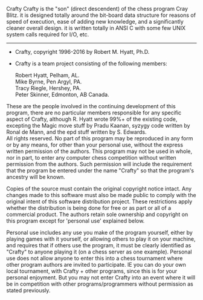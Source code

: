 Crafty
Crafty is the "son" (direct descendent) of the chess program Cray Blitz.  it is designed totally around the bit-board data structure for reasons of speed of execution, ease of adding new knowledge, and a significantly cleaner overall design.  it is written totally in ANSI C with some few UNIX system calls required for I/O, etc.  

********************************************************************************
 *  Crafty, copyright 1996-2016 by Robert M. Hyatt, Ph.D. 
 *  Crafty is a team project consisting of the following members:
       
       Robert Hyatt, Pelham, AL.              
       Mike Byrne, Pen Argyl, PA.                                              
       Tracy Riegle, Hershey, PA.                                              
       Peter Skinner, Edmonton, AB  Canada.     
       
 These are the people involved in the continuing development of this program, there are no particular members responsible for any specific aspect of Crafty, although R. Hyatt wrote 99%+ of the existing code, excepting the Magic move stuff by Pradu Kaanan, syzygy code written by Ronal de Mann, and the epd stuff written by S. Edwards.                                                                                                             
 All rights reserved.  No part of this program may be reproduced in any form or by any means, for other than your personal use, without the express written permission of the authors.  This program may not be used in whole, nor in part, to enter any computer chess competition without written permission from the authors.  Such permission will include the requirement that the program be entered under the name "Crafty" so that the program's ancestry will be known.                       
    
 Copies of the source must contain the original copyright notice intact.  Any changes made to this software must also be made public to comply with the original intent of this software distribution project.  These restrictions apply whether the distribution is being done for free or as part or all of a commercial product.  The authors retain sole ownership and copyright on this program except for 'personal use' explained below.
                                                                        
  Personal use includes any use you make of the program yourself, either by playing games with it yourself, or allowing others to play it on your machine,  and requires that if others use the program, it must be clearly identified as "Crafty" to anyone playing it (on a chess server as one example).  Personal use does not allow anyone to enter this into a chess tournament where other program authors are invited to participate.  IE you can do your own local tournament, with Crafty + other programs, since this is for your personal enjoyment.  But you may not enter Crafty into an event where it will be in competition with other programs/programmers without permission as stated previously.
